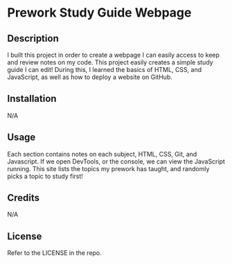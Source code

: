 # Prework Study Guide Webpage

## Description

I built this project in order to create a webpage I can easily access to keep and review notes on my code.
This project easily creates a simple study guide I can edit!
During this, I learned the basics of HTML, CSS, and JavaScript, as well as how to deploy a website on GitHub.

## Installation

N/A

## Usage

Each section contains notes on each subject, HTML, CSS, Git, and Javascript. If we open DevTools, or the console, we can view the JavaScript running. This site lists the topics my prework has taught, and randomly picks a topic to study first!

## Credits

N/A

## License

Refer to the LICENSE in the repo.